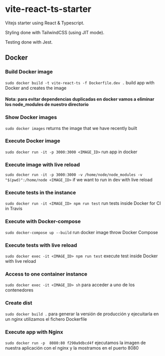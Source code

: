# vite-react-ts-starter
Vitejs starter using React &amp; Typescript.

Styling done with TailwindCSS (using JIT mode).

Testing done with Jest.


## Docker

### Build Docker image
`sudo docker build -t vite-react-ts -f Dockerfile.dev .` build app with Docker and creates the image

#### Nota: para evitar dependencias duplicadas en docker vamos a eliminar los node_modules de nuestro directorio

### Show Docker images
`sudo docker images` returns the image that we have recently built

### Execute Docker image
`sudo docker run -it -p 3000:3000 <IMAGE_ID>` run app in docker

### Execute image with live reload
`sudo docker run -it -p 3000:3000 -v /home/node/node_modules -v "$(pwd)":/home/node <IMAGE_ID>` if we want to run in dev with live reload

### Execute tests in the instance
`sudo docker run -it <IMAGE_ID> npm run test` run tests inside Docker for CI in Travis

### Execute with Docker-compose
`sudo docker-compose up --build` run docker image throw Docker Compose

### Execute tests with live reload
`sudo docker exec -it <IMAGE_ID> npm run test` execute test inside Docker with live reload

### Access to one container instance
`sudo docker exec -it <IMAGE_ID> sh` para acceder a uno de los contenedores

### Create dist
`sudo docker build .` para generar la versión de producción y ejecuitarla en un nginx utilizamos el fichero Dockerfile

### Execute app with Nginx
`sudo docker run -p  8080:80 f290a9dbcd4f` ejecutamos la imagen de nuestra aplicación con el nginx y la mostramos en el puerto 8080